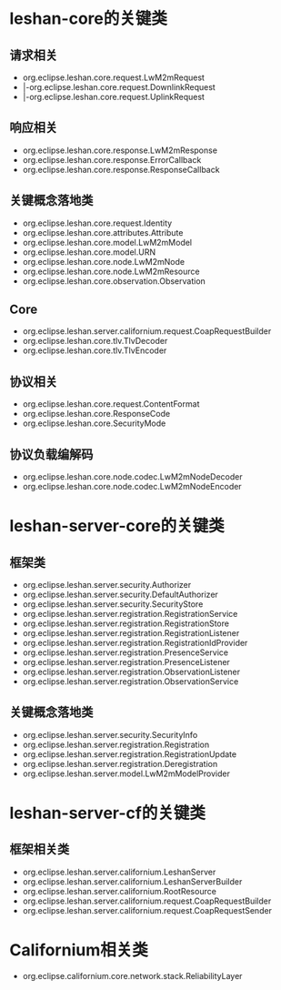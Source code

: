 # leshan-core的关键类

## 请求相关
* org.eclipse.leshan.core.request.LwM2mRequest
* |-org.eclipse.leshan.core.request.DownlinkRequest
* |-org.eclipse.leshan.core.request.UplinkRequest

## 响应相关
* org.eclipse.leshan.core.response.LwM2mResponse
* org.eclipse.leshan.core.response.ErrorCallback
* org.eclipse.leshan.core.response.ResponseCallback

## 关键概念落地类
* org.eclipse.leshan.core.request.Identity
* org.eclipse.leshan.core.attributes.Attribute
* org.eclipse.leshan.core.model.LwM2mModel
* org.eclipse.leshan.core.model.URN
* org.eclipse.leshan.core.node.LwM2mNode
* org.eclipse.leshan.core.node.LwM2mResource
* org.eclipse.leshan.core.observation.Observation

## Core
* org.eclipse.leshan.server.californium.request.CoapRequestBuilder
* org.eclipse.leshan.core.tlv.TlvDecoder
* org.eclipse.leshan.core.tlv.TlvEncoder

## 协议相关
* org.eclipse.leshan.core.request.ContentFormat
* org.eclipse.leshan.core.ResponseCode
* org.eclipse.leshan.core.SecurityMode

## 协议负载编解码
* org.eclipse.leshan.core.node.codec.LwM2mNodeDecoder
* org.eclipse.leshan.core.node.codec.LwM2mNodeEncoder

# leshan-server-core的关键类

## 框架类
* org.eclipse.leshan.server.security.Authorizer
* org.eclipse.leshan.server.security.DefaultAuthorizer
* org.eclipse.leshan.server.security.SecurityStore
* org.eclipse.leshan.server.registration.RegistrationService
* org.eclipse.leshan.server.registration.RegistrationStore
* org.eclipse.leshan.server.registration.RegistrationListener
* org.eclipse.leshan.server.registration.RegistrationIdProvider
* org.eclipse.leshan.server.registration.PresenceService
* org.eclipse.leshan.server.registration.PresenceListener
* org.eclipse.leshan.server.registration.ObservationListener
* org.eclipse.leshan.server.registration.ObservationService

## 关键概念落地类
* org.eclipse.leshan.server.security.SecurityInfo
* org.eclipse.leshan.server.registration.Registration
* org.eclipse.leshan.server.registration.RegistrationUpdate
* org.eclipse.leshan.server.registration.Deregistration
* org.eclipse.leshan.server.model.LwM2mModelProvider

# leshan-server-cf的关键类

## 框架相关类
* org.eclipse.leshan.server.californium.LeshanServer
* org.eclipse.leshan.server.californium.LeshanServerBuilder
* org.eclipse.leshan.server.californium.RootResource
* org.eclipse.leshan.server.californium.request.CoapRequestBuilder
* org.eclipse.leshan.server.californium.request.CoapRequestSender

# Californium相关类
* org.eclipse.californium.core.network.stack.ReliabilityLayer